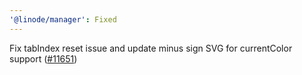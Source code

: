 ```yaml
---
'@linode/manager': Fixed
---
```


Fix tabIndex reset issue and update minus sign SVG for currentColor support ([#11651](https://github.com/linode/manager/pull/11651))
